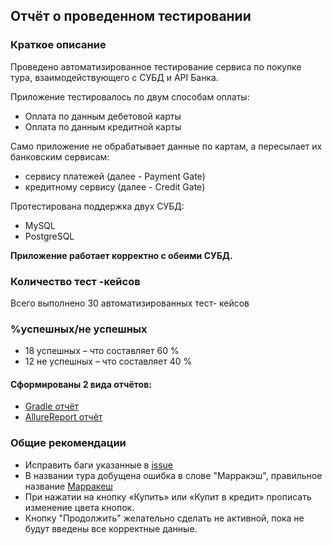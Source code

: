 ## Отчёт о проведенном тестировании

### Краткое описание

Проведено автоматизированное тестирование сервиса по покупке тура, взаимодействующего с СУБД и API Банка.

Приложение тестировалось по двум способам оплаты:
* Оплата по данным дебетовой карты
* Оплата по данным кредитной карты

Само приложение не обрабатывает данные по картам, а пересылает их банковским сервисам:
* сервису платежей (далее - Payment Gate)
* кредитному сервису (далее - Credit Gate)

Протестирована поддержка двух СУБД:
* MySQL
* PostgreSQL

**Приложение работает корректно с обеими СУБД.**

### Количество тест -кейсов
Всего выполнено 30 автоматизированных тест- кейсов

### %успешных/не успешных
* 18 успешных – что составляет 60 %
* 12 не успешных – что составляет 40 %
#### Сформированы 2 вида отчётов:
* [Gradle отчёт](https://github.com/aov4in/diplomQA/issues/7)
* [AllureReport отчёт](https://github.com/aov4in/diplomQA/issues/8)

### Общие рекомендации
* Исправить баги указанные в [issue](https://github.com/aov4in/diplomQA/issues)
* В названии тура добущена ошибка в слове "Марракэш", правильное название [Марракеш](https://ru.wikipedia.org/wiki/%D0%9C%D0%B0%D1%80%D1%80%D0%B0%D0%BA%D0%B5%D1%88)
* При нажатии на кнопку «Купить» или  «Купит в кредит» прописать изменение цвета кнопок.
* Кнопку "Продолжить" желательно сделать не активной, пока не будут введены все корректные данные.